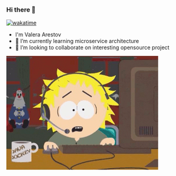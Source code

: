 ### Hi there 👋
[![wakatime](https://wakatime.com/badge/user/32c921ba-38a0-484c-8cd4-fae6cc49fa6a.svg)](https://wakatime.com/@32c921ba-38a0-484c-8cd4-fae6cc49fa6a)
- I'm Valera Arestov
- 🌱 I’m currently learning microservice architecture
- 👯 I’m looking to collaborate on interesting opensource project


![](https://github.com/behem0thik/behem0thik/blob/master/giphy.gif)

<!--
**behem0thik/behem0thik** is a ✨ _special_ ✨ repository because its `README.md` (this file) appears on your GitHub profile.

Here are some ideas to get you started:

- 🔭 I’m currently working on ...
- 🌱 I’m currently learning ...
- 👯 I’m looking to collaborate on ...
- 🤔 I’m looking for help with ...
- 💬 Ask me about ...
- 📫 How to reach me: ...
- 😄 Pronouns: ...
- ⚡ Fun fact: ...
-->
